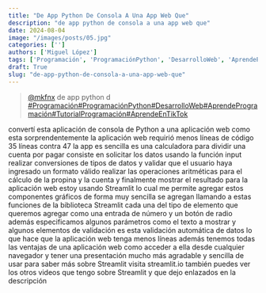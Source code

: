 ```yaml
---
title: "De App Python De Consola A Una App Web Que"
description: "de app python de consola a una app web que"
date: 2024-08-04
image: "/images/posts/05.jpg"
categories: ['']
authors: ['Miguel López']
tags: ['Programación', 'ProgramaciónPython', 'DesarrolloWeb', 'AprendeProgramación', 'TutorialProgramación', 'AprendeEnTikTok']
draft: True
slug: "de-app-python-de-consola-a-una-app-web-que"
---
```


<blockquote class="tiktok-embed" cite="{https://www.tiktok.com/@mkfnx/video/7263200698794724614}" data-video-id="7263200698794724614" style="max-width: 605px;min-width: 325px;" > <section> <a target="_blank" title="@mkfnx" href="https://www.tiktok.com/@mkfnx?refer=embed">@mkfnx</a> de app python d </section> <a title="Programación" target="_blank" href="https://www.tiktok.com/tag/Programación?refer=embed">#Programación</a><a title="ProgramaciónPython" target="_blank" href="https://www.tiktok.com/tag/ProgramaciónPython?refer=embed">#ProgramaciónPython</a><a title="DesarrolloWeb" target="_blank" href="https://www.tiktok.com/tag/DesarrolloWeb?refer=embed">#DesarrolloWeb</a><a title="AprendeProgramación" target="_blank" href="https://www.tiktok.com/tag/AprendeProgramación?refer=embed">#AprendeProgramación</a><a title="TutorialProgramación" target="_blank" href="https://www.tiktok.com/tag/TutorialProgramación?refer=embed">#TutorialProgramación</a><a title="AprendeEnTikTok" target="_blank" href="https://www.tiktok.com/tag/AprendeEnTikTok?refer=embed">#AprendeEnTikTok</a> </blockquote> <script async src="https://www.tiktok.com/embed.js"></script>

convertí esta aplicación de consola de Python a una aplicación web como esta sorprendentemente la aplicación web requirió menos líneas de código 35 líneas contra 47 la app es sencilla es una calculadora para dividir una cuenta por pagar consiste en solicitar los datos usando la función input realizar conversiones de tipos de datos y validar que el usuario haya ingresado un formato válido realizar las operaciones aritméticas  para el cálculo de la propina y la cuenta y finalmente mostrar el resultado para la aplicación web estoy usando Streamlit lo cual me permite agregar estos componentes gráficos de forma muy sencilla se agregan llamando a estas funciones  de la biblioteca Streamlit cada una del tipo de elemento que queremos agregar como una entrada de número y un botón de radio además especificamos algunos parámetros como el texto a mostrar y algunos elementos de validación es esta validación automática de datos lo que hace que la aplicación web tenga menos líneas  además tenemos todas las ventajas de una aplicación web como acceder a ella desde cualquier navegador y tener una presentación mucho más agradable y sencilla de usar para saber más sobre Streamlit visita streamlit.io también puedes ver los otros videos que tengo sobre Streamlit y que dejo enlazados en la descripción 